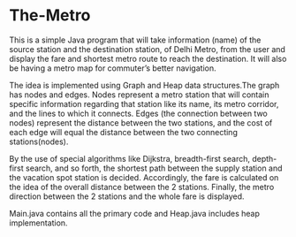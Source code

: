 # The-Metro
This is a simple Java program that will take information (name) of the source station and the destination station, of Delhi Metro, from the user and display the fare and shortest metro route to reach the destination. It will also be having a metro map for commuter’s better navigation.

The idea is implemented using Graph and Heap data structures.The graph has nodes and edges. Nodes represent a metro station that will contain specific information regarding that station like its name, its metro corridor, and the lines to which it connects. Edges (the connection between two nodes) represent the distance between the two stations, and the cost of each edge will equal the distance between the two connecting stations(nodes).

By the use of special algorithms like Dijkstra, breadth-first search, depth-first search, and so forth, the shortest path between the supply station and the vacation spot station is decided. Accordingly, the fare is calculated on the idea of the overall distance between the 2 stations. Finally, the metro direction between the 2 stations and the whole fare is displayed.

Main.java contains all the primary code and Heap.java includes heap implementation.
